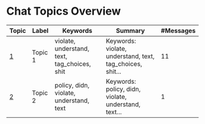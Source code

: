 # Chat Topics Overview

| Topic | Label | Keywords | Summary | #Messages |
|-------|-------|----------|---------|-----------|
| [1](topic_1.md) | Topic 1 | violate, understand, text, tag_choices, shit | Keywords: violate, understand, text, tag_choices, shit... | 11 |
| [2](topic_2.md) | Topic 2 | policy, didn, violate, understand, text | Keywords: policy, didn, violate, understand, text... | 1 |